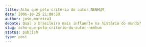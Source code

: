 ```yaml
---
title: Acho que pelo critério do autor NENHUM
date: 2006-10-25 21:00:00
author: jose.moreira3
debate: Qual o brasileiro mais influente na história do mundo?    
slug: acho-que-pelo-criterio-do-autor-nenhum
status: publish 
type: post
---
```



